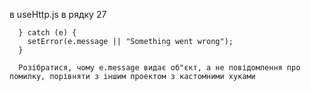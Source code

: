 в useHttp.js в рядку 27

      } catch (e) {
        setError(e.message || "Something went wrong");
      }

      Розібратися, чому e.message видає об"єкт, а не повідомлення про помилку, порівняти з іншим проектом з кастомними хуками
